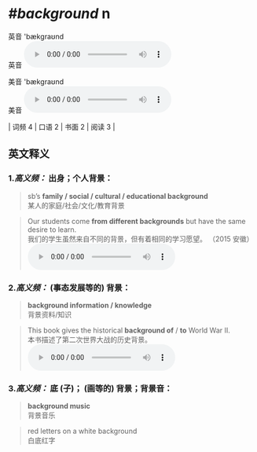 # ***\#background*** n
英音 'bækɡraʊnd  
英音
<audio src="./media/background-B.aac" controls="controls"></audio>

美音 'bækɡraʊnd  
美音
<audio src="./media/background.aac" controls="controls"></audio>



| 词频 4 | 口语 2 | 书面 2 | 阅读 3 |  

英文释义
---
### 1.*高义频：* **出身；个人背景：**  

 > sb’s **family / social / cultural / educational background**  
 > 某人的家庭/社会/文化/教育背景    

 > Our students come **from different backgrounds** but have the same desire to learn.   
 > 我们的学生虽然来自不同的背景，但有着相同的学习愿望。  （2015 安徽）  
<audio src="./media/background50.aac" controls="controls"></audio>

### 2.*高义频：* **(事态发展等的) 背景：**  

 > **background information / knowledge**  
 > 背景资料/知识    

 > This book gives the historical **background of** / **to** World War II.   
 > 本书描述了第二次世界大战的历史背景。    
<audio src="./media/2-background.aac" controls="controls"></audio>

### 3.*高义频：* **底 (子)； (画等的) 背景；背景音：**  

 > **background music**   
 > 背景音乐    

 > red letters on a white background   
 > 白底红字    


